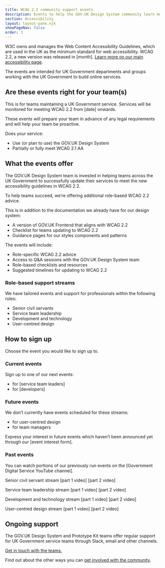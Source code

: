 ```yaml
---
title: WCAG 2.2 community support events
description: Events to help the GOV.UK Design System community learn more about changes in the Web Content Accessibility Guidelines 2.2
section: Accessibility
layout: layout-pane.njk
showPageNav: false
order: 3
---
```


W3C owns and manages the Web Content Accessibility Guidelines, which are used in the UK as the minimum standard for web accessibility. WCAG 2.2, a new version was released in [month]. <a href='/accessibility/'>Learn more on our main accessibility page</a>.

The events are intended for UK Government departments and groups working with the UK Government to build online services.

## Are these events right for your team(s)

This is for teams maintaining a UK Government service. Services will be monitored for meeting WCAG 2.2 from [date] onwards.

These events will prepare your team in advance of any legal requirements and will help your team be proactive.

Does your service:
- Use (or plan to use) the GOV.UK Design System
- Partially or fully meet WCAG 2.1 AA

## What the events offer
The GOV.UK Design System team is invested in helping teams across the UK Government to successfully update their services to meet the new accessibility guidelines in WCAG 2.2.

To help teams succeed, we’re offering additional role-based WCAG 2.2 advice.

This is in addition to the documentation we already have for our design system:
- A version of GOV.UK Frontend that aligns with WCAG 2.2
- Checklist for teams updating to WCAG 2.2
- Guidance pages for our styles components and patterns

The events will include:
- Role-specific WCAG 2.2 advice
- Access to Q&A sessions with the GOV.UK Design System team
- Role-based checklists and resources
- Suggested timelines for updating to WCAG 2.2

### Role-based support streams

We have tailored events and support for professionals within the following roles: 
- Senior civil servants
- Service team leadership
- Development and technology
- User-centred design

## How to sign up
Choose the event you would like to sign up to.

### Current events
Sign up to one of our next events:
- for [service team leaders]
- for [developers]

### Future events
We don’t currently have events scheduled for these streams:
- for user-centred design
- for team managers

Express your interest in future events which haven’t been announced yet through our [event interest form].

### Past events
You can watch portions of our previously run events on the [Government Digital Service YouTube channel].

Senior civil servant stream
[part 1 video]
[part 2 video]

Service team leadership stream
[part 1 video]
[part 2 video]

Development and technology stream
[part 1 video]
[part 2 video]

User-centred design stream
[part 1 video]
[part 2 video]

## Ongoing support
The GOV.UK Design System and Prototype Kit teams offer regular support for UK Government service teams through Slack, email and other channels.

<a href="/get-in-touch/">Get in touch with the teams.</a>

Find out about the other ways you can <a href="/community/">get involved with the community</a>.